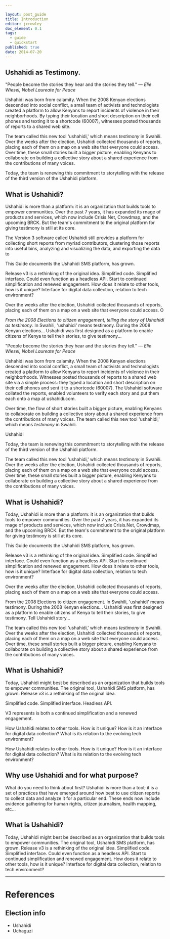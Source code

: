 ```yaml
---

layout: post_guide
title: Introduction
editor: jcrowley
doc_element: 0.1
tags:
  - guide
  - quickstart
published: true
date: 2014-07-20
---
```


## Ushahidi as Testimony.


"People become the stories they hear and the stories they tell."
&mdash; _Elie Wiesel, Nobel Laureate for Peace_

Ushahidi was born from calamity. When the 2008 Kenyan elections descended into social conflict, a small team of activists and technologists created a platform to allow Kenyans to report incidents of violence in their neighborhoods. By typing their location and short description on their cell phones and texting it to a shortcode (60007), witnesses posted thousands of reports to a shared web site.

The team called this new tool 'ushahidi,' which means _testimony_ in Swahili. Over the weeks after the election, Ushahidi collected thousands of reports, placing each of them on a map on a web site that everyone could access. Over time, these small stories built a bigger picture, enabling Kenyans to collaborate on building a collective story about a shared experience from the contributions of many voices.

Today, the team is renewing this commitment to storytelling with the release of the third version of the Ushahidi platform. 

## What is Ushahidi?

Ushahidi is more than a platform: it is an organization that builds tools to empower communities. Over the past 7 years, it has expanded its rnage of products and services, which now include Crisis.Net, Crowdmap, and the upcoming BRCK. But the team's commitment to the original platform for giving testimony is still at its core. 

The Version 3 software called Ushahidi still provides a platform for collecting short reports from myriad contributors, clustering those reports into useful bins, analyzing and visualizing the data, and exporting the data to 

This Guide documents the  Ushahidi SMS platform, has grown. 

Release v3 is a rethinking of the original idea. Simplified code. Simplified interface. Could even function as a headless API. Start to continued simplification and renewed engagement. How does it relate to other tools, how is it unique? Interface for digital data collection, relation to tech environment?

Over the weeks after the election, Ushahidi collected thousands of reports, placing each of them on a map on a web site that everyone could access. O

*From the 2008 Elections to citizen engagement, telling the story of Ushahidi as testimony*. In Swahili, 'ushahidi' means testimony. During the 2008 Kenyan elections... Ushahidi was first designed as a platform to enable citizens of Kenya to tell their stories, to give testimony...

"People become the stories they hear and the stories they tell."
&mdash; _Elie Wiesel, Nobel Laureate for Peace_

Ushahidi was born from calamity. When the 2008 Kenyan elections descended into social conflict, a small team of activists and technologists created a platform to allow Kenyans to report incidents of violence in their neighborhoods. Witnesses posted thousands of reports to a shared web site via a simple process: they typed a location and short description on their cell phones and sent it to a shortcode (60007). The Ushahidi software collated the reports, enabled volunteers to verify each story and put them each onto a map at ushahidi.com. 

Over time, the flow of short stories built a bigger picture, enabling Kenyans to collaborate on building a collective story about a shared experience from the contributions of many voices. The team called this new tool 'ushahidi,' which means _testimony_ in Swahili. 

Ushahidi 


Today, the team is renewing this commitment to storytelling with the release of the third version of the Ushahidi platform. 


The team called this new tool 'ushahidi,' which means _testimony_ in Swahili. Over the weeks after the election, Ushahidi collected thousands of reports, placing each of them on a map on a web site that everyone could access. Over time, these small stories built a bigger picture, enabling Kenyans to collaborate on building a collective story about a shared experience from the contributions of many voices.

## What is Ushahidi?

Today, Ushahidi is more than a platform: it is an organization that builds tools to empower communities. Over the past 7 years, it has expanded its rnage of products and services, which now include Crisis.Net, Crowdmap, and the upcoming BRCK. But the team's commitment to the original platform for giving testimony is still at its core. 

This Guide documents the  Ushahidi SMS platform, has grown. 


Release v3 is a rethinking of the original idea. Simplified code. Simplified interface. Could even function as a headless API. Start to continued simplification and renewed engagement. How does it relate to other tools, how is it unique? Interface for digital data collection, relation to tech environment?



Over the weeks after the election, Ushahidi collected thousands of reports, placing each of them on a map on a web site that everyone could access. 










From the 2008 Elections to citizen engagement. In Swahili, 'ushahidi' means testimony. During the 2008 Kenyan elections... Ushahidi was first designed as a platform to enable citizens of Kenya to tell their stories, to give testimony. Tell Ushahidi story...



The team called this new tool 'ushahidi,' which means _testimony_ in Swahili. Over the weeks after the election, Ushahidi collected thousands of reports, placing each of them on a map on a web site that everyone could access. Over time, these small stories built a bigger picture, enabling Kenyans to collaborate on building a collective story about a shared experience from the contributions of many voices.



## What is Ushahidi?
Today, Ushahidi might best be described as an organization that builds tools to empower communities. The original tool, Ushahidi SMS platform, has grown. Release v3 is a rethinking of the original idea. 

Simplified code. Simplified interface. Headless API. 

V3 represents is both a continued simplification and a renewed engagement. 

How Ushahidi relates to other tools. How is it unique? How is it an interface for digital data collection? What is its relation to the evolving tech environment?

How Ushahidi relates to other tools. How is it unique? How is it an interface for digital data collection? What is its relation to the evolving tech environment?


## Why use Ushahidi and for what purpose?

What do you need to think about first? Ushahidi is more than a tool; it is a set of practices that have emerged around how best to use citizen reports to collect data and analyze it for a particular end. These ends now include evidence gathering for human rights, citizen journalism, health mapping, etc...

## What is Ushahidi?

Today, Ushahidi might best be described as an organization that builds tools to empower communities. The original tool, Ushahidi SMS platform, has grown. Release v3 is a rethinking of the original idea. Simplified code. Simplified interface. Could even function as a headless API. Start to continued simplification and renewed engagement. How does it relate to other tools, how is it unique? Interface for digital data collection, relation to tech environment?


---

# References

## Election info
* Ushahidi
* Uchaguzi

